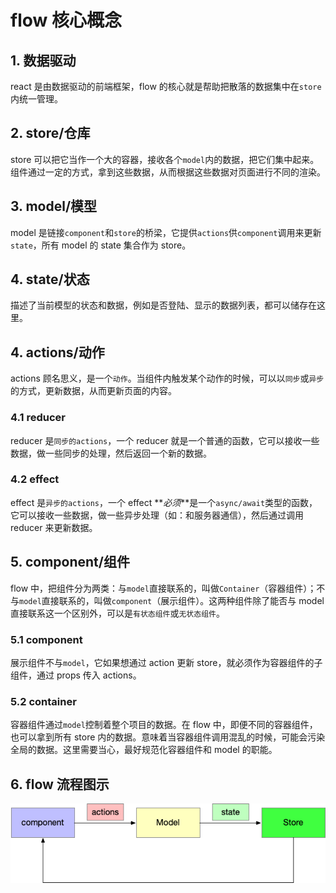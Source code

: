 # flow 核心概念

## 1. 数据驱动

react 是由数据驱动的前端框架，flow 的核心就是帮助把散落的数据集中在`store`内统一管理。

## 2. store/仓库

store 可以把它当作一个大的容器，接收各个`model`内的数据，把它们集中起来。组件通过一定的方式，拿到这些数据，从而根据这些数据对页面进行不同的渲染。

## 3. model/模型

model 是链接`component`和`store`的桥梁，它提供`actions`供`component`调用来更新`state`，所有 model 的 state 集合作为 store。

## 4. state/状态

描述了当前模型的状态和数据，例如是否登陆、显示的数据列表，都可以储存在这里。

## 4. actions/动作

actions 顾名思义，是一个`动作`。当组件内触发某个动作的时候，可以以`同步`或`异步`的方式，更新数据，从而更新页面的内容。

### 4.1 reducer

reducer 是`同步的actions`，一个 reducer 就是一个普通的函数，它可以接收一些数据，做一些同步的处理，然后返回一个新的数据。

### 4.2 effect

effect 是`异步的actions`，一个 effect **_必须_**是一个`async/await`类型的函数，它可以接收一些数据，做一些异步处理（如：和服务器通信），然后通过调用 reducer 来更新数据。

## 5. component/组件

flow 中，把组件分为两类：与`model`直接联系的，叫做`Container`（容器组件）；不与`model`直接联系的，叫做`component`（展示组件）。这两种组件除了能否与 model 直接联系这一个区别外，可以是`有状态组件`或`无状态组件`。

### 5.1 component

展示组件不与`model`，它如果想通过 action 更新 store，就必须作为容器组件的子组件，通过 props 传入 actions。

### 5.2 container

容器组件通过`model`控制着整个项目的数据。在 flow 中，即便不同的容器组件，也可以拿到所有 store 内的数据。意味着当容器组件调用混乱的时候，可能会污染全局的数据。这里需要当心，最好规范化容器组件和 model 的职能。

## 6. flow 流程图示

![flow](../_media/plume-flow.png)
